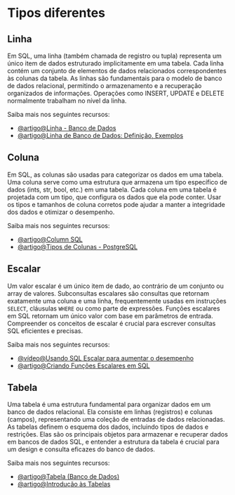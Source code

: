 # Tipos diferentes

## Linha

Em SQL, uma linha (também chamada de registro ou tupla) representa um único item de dados estruturado implicitamente em uma tabela. Cada linha contém um conjunto de elementos de dados relacionados correspondentes às colunas da tabela. As linhas são fundamentais para o modelo de banco de dados relacional, permitindo o armazenamento e a recuperação organizados de informações. Operações como INSERT, UPDATE e DELETE normalmente trabalham no nível da linha.

Saiba mais nos seguintes recursos:

- [@artigo@Linha - Banco de Dados](https://en.wikipedia.org/wiki/Row_(database))
- [@artigo@Linha de Banco de Dados: Definição, Exemplos](https://www.devx.com/terms/database-row/)

## Coluna

Em SQL, as colunas são usadas para categorizar os dados em uma tabela. Uma coluna serve como uma estrutura que armazena um tipo específico de dados (ints, str, bool, etc.) em uma tabela. Cada coluna em uma tabela é projetada com um tipo, que configura os dados que ela pode conter. Usar os tipos e tamanhos de coluna corretos pode ajudar a manter a integridade dos dados e otimizar o desempenho.

Saiba mais nos seguintes recursos:

- [@artigo@Column SQL](https://www.w3schools.com/sql/sql_ref_column.asp)
- [@artigo@Tipos de Colunas - PostgreSQL](https://www.postgresqltutorial.com/postgresql-tutorial/postgresql-data-types/)

## Escalar

Um valor escalar é um único item de dado, ao contrário de um conjunto ou array de valores. Subconsultas escalares são consultas que retornam exatamente uma coluna e uma linha, frequentemente usadas em instruções `SELECT`, cláusulas `WHERE` ou como parte de expressões. Funções escalares em SQL retornam um único valor com base em parâmetros de entrada. Compreender os conceitos de escalar é crucial para escrever consultas SQL eficientes e precisas.

Saiba mais nos seguintes recursos:

- [@vídeo@Usando SQL Escalar para aumentar o desempenho](https://www.youtube.com/watch?v=v8X5FGzzc9A)
- [@artigo@Criando Funções Escalares em SQL](https://www.ibm.com/docs/en/db2/11.5?topic=functions-creating-sql-scalar)

## Tabela

Uma tabela é uma estrutura fundamental para organizar dados em um banco de dados relacional. Ela consiste em linhas (registros) e colunas (campos), representando uma coleção de entradas de dados relacionadas. As tabelas definem o esquema dos dados, incluindo tipos de dados e restrições. Elas são os principais objetos para armazenar e recuperar dados em bancos de dados SQL, e entender a estrutura da tabela é crucial para um design e consulta eficazes do banco de dados.

Saiba mais nos seguintes recursos:

- [@artigo@Tabela (Banco de Dados)](https://en.wikipedia.org/wiki/Table_(database))
- [@artigo@Introdução às Tabelas](https://support.microsoft.com/en-gb/office/introduction-to-tables-78ff21ea-2f76-4fb0-8af6-c318d1ee0ea7)
